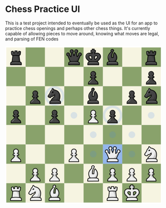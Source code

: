 # Chess Practice UI
This is a test project intended to eventually be used as the UI for an app to practice chess openings and perhaps other chess things.  It's currently capable of allowing pieces to move around, knowing what moves are legal, and parsing of FEN codes

![Screenshot](./screenshots/chess-practice-ui-screenshot.png)
